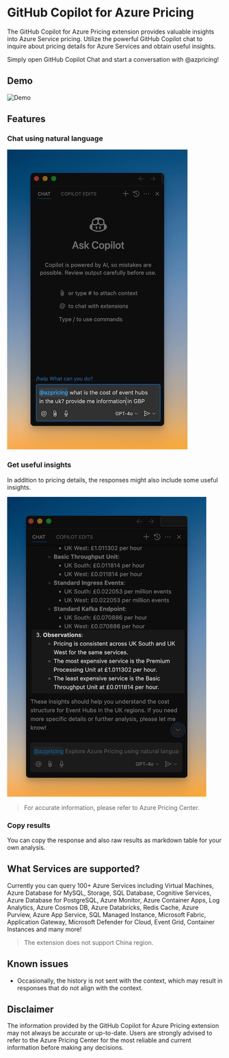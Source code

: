 # GitHub Copilot for Azure Pricing

The GitHub Copilot for Azure Pricing extension provides valuable insights into Azure Service pricing. Utilize the powerful GitHub Copilot chat to inquire about pricing details for Azure Services and obtain useful insights.

Simply open GitHub Copilot Chat and start a conversation with @azpricing!

## Demo

![Demo](images/demo.gif)

## Features

### Chat using natural language

![Chat](images/chat.png)

### Get useful insights

In addition to pricing details, the responses might also include some useful insights.

![Insights](images/insights.png)

> For accurate information, please refer to Azure Pricing Center.

### Copy results

You can copy the response and also raw results as markdown table for your own analysis.

## What Services are supported?

Currently you can query 100+ Azure Services including Virtual Machines, Azure Database for MySQL, Storage, SQL Database, Cognitive Services, Azure Database for PostgreSQL, Azure Monitor, Azure Container Apps, Log Analytics, Azure Cosmos DB, Azure Databricks, Redis Cache, Azure Purview, Azure App Service, SQL Managed Instance, Microsoft Fabric, Application Gateway, Microsoft Defender for Cloud, Event Grid, Container Instances and many more!

> The extension does not support China region.

## Known issues

- Occasionally, the history is not sent with the context, which may result in responses that do not align with the context.

## Disclaimer

The information provided by the GitHub Copilot for Azure Pricing extension may not always be accurate or up-to-date. Users are strongly advised to refer to the Azure Pricing Center for the most reliable and current information before making any decisions.
